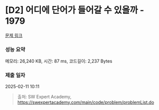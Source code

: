 # [D2] 어디에 단어가 들어갈 수 있을까 - 1979 

[문제 링크](https://swexpertacademy.com/main/code/problem/problemDetail.do?contestProbId=AV5PuPq6AaQDFAUq) 

### 성능 요약

메모리: 26,240 KB, 시간: 87 ms, 코드길이: 2,237 Bytes

### 제출 일자

2025-02-11 10:11



> 출처: SW Expert Academy, https://swexpertacademy.com/main/code/problem/problemList.do